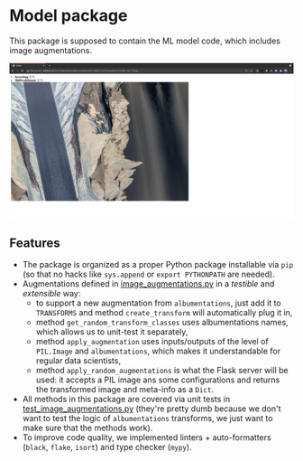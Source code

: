 # Model package

This package is supposed to contain the ML model code, which includes image augmentations.

![screenshot](../screenshots/screenshot2.png)

## Features
- The package is organized as a proper Python package installable via `pip` (so that no hacks like `sys.append` or `export PYTHONPATH` are needed).
- Augmentations defined in [image_augmentations.py](image_augmentations.py) in a *testible* and *extensible* way:
  - to support a new augmentation from `albumentations`, just add it to `TRANSFORMS` and method `create_transform` will automatically plug it in,
  - method `get_random_transform_classes` uses albumentations names, which allows us to unit-test it separately,
  - method `apply_augmentation` uses inputs/outputs of the level of `PIL.Image` and `albumentations`, which makes it understandable for regular data scientists,
  - method `apply_random_augmentations` is what the Flask server will be used: it accepts a PIL image ans some configurations and returns the transformed image and meta-info as a `Dict`.
- All methods in this package are covered via unit tests in [test_image_augmentations.py](test_image_augmentations.py) (they're pretty dumb because we don't want to test the logic of `albumentations` transforms, we just want to make sure that the methods work).
- To improve code quality, we implemented linters + auto-formatters (`black`, `flake`, `isort`) and type checker (`mypy`).
